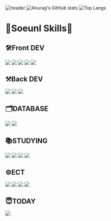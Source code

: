 ![header](https://capsule-render.vercel.app/api?type=venom&color=0:FFEAEA,100:FFA7A7&height=400&section=header&text=Soeunl&fontSize=90&animation=fadeIn)
![Anurag's GitHub stats](https://github-readme-stats.vercel.app/api?username=soeunl&theme=date_night&show_icons=true)
![Top Langs](https://github-readme-stats.vercel.app/api/top-langs/?username=soeunl&layout=compact&theme=tokyonight)

<h1>🌱Soeunl Skills🌱</h1>

<h2>🛠Front DEV</h2>
<p>
<img src="https://img.shields.io/badge/html5-E34F26?style=for-the-badge&logo=html5&logoColor=white"> <img src="https://img.shields.io/badge/css3-1572B6?style=for-the-badge&logo=css3&logoColor=white"> <img src="https://img.shields.io/badge/javascript-F7DF1E?style=for-the-badge&logo=javascript&logoColor=white"> <img src="https://img.shields.io/badge/react-61DAFB?style=for-the-badge&logo=react&logoColor=white"> <img src="https://img.shields.io/badge/next.js-000000?style=for-the-badge&logo=nextdotjs&logoColor=white">
</p>

<h2>⚒Back DEV</h2>
<p>
  <img src="https://img.shields.io/badge/JAVA-000000?style=for-the-badge&logo=IntelliJ%20IDEA&logoColor=white"> <img src="https://img.shields.io/badge/spring-6DB33F?style=for-the-badge&logo=spring&logoColor=white"> <img src="https://img.shields.io/badge/Spring Boot-6DB33F?style=for-the-badge&logo=Spring Boot&logoColor=white">
  </p>

<h2>🗂DATABASE</h2>
<p>
<img src="https://img.shields.io/badge/Oracle-F80000?style=for-the-badge&logo=Oracle&logoColor=white"> <img src="https://img.shields.io/badge/dbeaver-382923?style=for-the-badge&logo=dbeaver&logoColor=white">
</p>

<h2>📚STUDYING</h2>
<p>
<img src="https://img.shields.io/badge/python-3776AB?style=for-the-badge&logo=python&logoColor=white"> <img src="https://img.shields.io/badge/JSP-F7DF1E?style=for-the-badge&logo=JSP&logoColor=white"> <img src="https://img.shields.io/badge/Mybatis-FF0000?style=for-the-badge&logo=Mybatis&logoColor=white"> <img src="https://img.shields.io/badge/springsecurity-6DB33F?style=for-the-badge&logo=springsecurity&logoColor=white">
</p>

<h2>⚙ECT</h2>
<p>
<img src="https://img.shields.io/badge/docker-2496ED?style=for-the-badge&logo=docker&logoColor=white"> <img src="https://img.shields.io/badge/github-181717?style=for-the-badge&logo=github&logoColor=white"> <img src="https://img.shields.io/badge/git-F05032?style=for-the-badge&logo=git&logoColor=white"> <img src="https://img.shields.io/badge/gradle-02303A?style=for-the-badge&logo=gradle&logoColor=white">
</p>

<h2>😇TODAY</h2>
<a href="https://hits.seeyoufarm.com"><img src="https://hits.seeyoufarm.com/api/count/incr/badge.svg?url=https%3A%2F%2Fgithub.com%2Fsoeunl%2Fhit-counter&count_bg=%23FFA7A7&title_bg=%23555555&icon=&icon_color=%23E7E7E7&title=hits&edge_flat=false"/></a>

